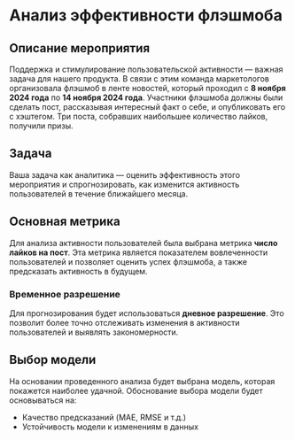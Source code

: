# Анализ эффективности флэшмоба

## Описание мероприятия

Поддержка и стимулирование пользовательской активности — важная задача для нашего продукта. В связи с этим команда маркетологов организовала флэшмоб в ленте новостей, который проходил с **8 ноября 2024 года** по **14 ноября 2024 года**. Участники флэшмоба должны были сделать пост, рассказывая интересный факт о себе, и опубликовать его с хэштегом. Три поста, собравших наибольшее количество лайков, получили призы.

## Задача

Ваша задача как аналитика — оценить эффективность этого мероприятия и спрогнозировать, как изменится активность пользователей в течение ближайшего месяца.

## Основная метрика

Для анализа активности пользователей была выбрана метрика **число лайков на пост**. Эта метрика является показателем вовлеченности пользователей и позволяет оценить успех флэшмоба, а также предсказать активность в будущем.

### Временное разрешение

Для прогнозирования будет использоваться **дневное разрешение**. Это позволит более точно отслеживать изменения в активности пользователей и выявлять закономерности.

## Выбор модели

На основании проведенного анализа будет выбрана модель, которая покажется наиболее удачной. Обоснование выбора модели будет основываться на:
- Качество предсказаний (MAE, RMSE и т.д.)
- Устойчивость модели к изменениям в данных
